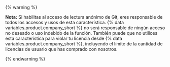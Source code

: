 {% warning %}

**Nota:** Si habilitas al acceso de lectura anónimo de Git, eres responsable de todos los accesos y usos de esta característica. {% data variables.product.company_short %} no será responsable de ningún acceso no deseado o uso indebido de la función. También puede que no utilices esta característica para violar tu licencia desde {% data variables.product.company_short %}, incluyendo el límite de la cantidad de licencias de usuario que has comprado con nosotros.

{% endwarning %}
